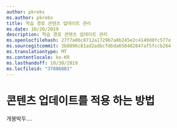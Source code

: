 ```yaml
---
author: pkrebs
ms.author: pkrebs
title: 학습 경로 콘텐츠 업데이트 관리
ms.date: 10/20/2019
description: 학습 경로 콘텐츠 업데이트 관리
ms.openlocfilehash: 27f7a06c8712a1729b7a8b245e2c4149d8fc577e
ms.sourcegitcommit: 3b8896c81ad2adbcfdbda658482847af5fccb264
ms.translationtype: MT
ms.contentlocale: ko-KR
ms.lasthandoff: 10/30/2019
ms.locfileid: "37886881"
---
```

# <a name="how-learning-content-updates-are-applied"></a>콘텐츠 업데이트를 적용 하는 방법
개봉박두....